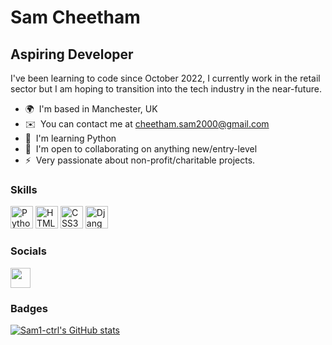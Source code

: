 Sam Cheetham
====================================================================================================================================

Aspiring Developer
--------------------------------

I've been learning to code since October 2022, I currently work in the retail sector but I am hoping to transition into the tech industry in the near-future.

*   🌍  I'm based in Manchester, UK
*   ✉️  You can contact me at [cheetham.sam2000@gmail.com](mailto:cheetham.sam2000@gmail.com)
*   🧠  I'm learning Python
*   🤝  I'm open to collaborating on anything new/entry-level
*   ⚡  Very passionate about non-profit/charitable projects.
### Skills 
<p align="left">
<a href="https://www.python.org/" target="_blank" rel="noreferrer"><img src="https://raw.githubusercontent.com/danielcranney/readme-generator/main/public/icons/skills/python-colored.svg" width="36" height="36" alt="Python" /></a>
<a href="https://developer.mozilla.org/en-US/docs/Glossary/HTML5" target="_blank" rel="noreferrer"><img src="https://raw.githubusercontent.com/danielcranney/readme-generator/main/public/icons/skills/html5-colored.svg" width="36" height="36" alt="HTML5" /></a>
<a href="https://www.w3.org/TR/CSS/#css" target="_blank" rel="noreferrer"><img src="https://raw.githubusercontent.com/danielcranney/readme-generator/main/public/icons/skills/css3-colored.svg" width="36" height="36" alt="CSS3" /></a>
<a href="https://www.djangoproject.com/" target="_blank" rel="noreferrer"><img src="https://raw.githubusercontent.com/danielcranney/readme-generator/main/public/icons/skills/django-colored-dark.svg" width="36" height="36" alt="Django" /></a>
</p>
                    
### Socials
                  
                  
<p align="left">                       
                          
<a href="http://www.instagram.com/_samcheetham" target="_blank" rel="noreferrer"><img src="https://raw.githubusercontent.com/danielcranney/readme-generator/main/public/icons/socials/instagram.svg" width="32" height="32" /></a></p>
### Badges
<a
                      href="http://www.github.com/Sam1-ctrl"><img src="https://github-readme-stats.vercel.app/api?username=Sam1-ctrl&show_icons=true&hide=&count_private=true&title_color=0891b2&text_color=ffffff&icon_color=0891b2&bg_color=1c1917&hide_border=true&show_icons=true" alt="Sam1-ctrl's GitHub stats" /></a>
